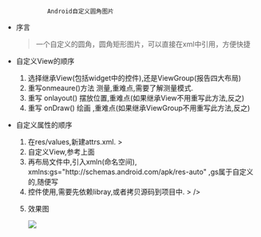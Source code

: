                 Android自定义圆角图片
  * 序言
     >一个自定义的圆角，圆角矩形图片，可以直接在xml中引用，方便快捷
     
  * 自定义View的顺序
    <ol>
      <li> 选择继承View(包括widget中的控件),还是ViewGroup(报告四大布局)</li>
      <li> 重写onmeaure()方法 测量,重难点,需要了解测量模式.</li>
      <li> 重写 onlayout() 摆放位置,重难点(如果继承View不用重写此方法,反之)</li>
      <li> 重写 onDraw() 绘画 ,重难点(如果继承ViewGroup不用重写此方法,反之)
    </ol>

 * 自定义属性的顺序
   <ol>
   <li> 在res/values,新建attrs.xml.
    >       <?xml version="1.0" encoding="utf-8"?>
    		<resources>
    		<!--弧度的大小-->
    		<attr name="borderRadius" format="dimension"/>
    		<!--圆形图片和带有圆角的图片-->
    		<attr name="type" format="reference">
    		<enum name="circle" value="0"/>
    		<enum name="round" value="1"/>
    		</attr>
    		<declare-styleable name="roundImageViewAttrs">
    		<!--直接引用上面的-->
    		<attr name="borderRadius"/>
    		<attr name="type"/>
    		</declare-styleable>
    		</resources>
    </li>

     <li>自定义View,参考上面 </li>
	 <li>再布局文件中,引入xmln(命名空间), xmlns:gs="http://schemas.android.com/apk/res-auto" ,gs属于自定义的,随便写 </li>
	 <li>控件使用,需要先依赖libray,或者拷贝源码到项目中.
    >        <com.example.library.RoundImageView
		        android:layout_marginTop="100dp"
		        android:id="@+id/circle"
		        android:layout_width="wrap_content"
		        android:layout_height="wrap_content"
		        android:layout_centerHorizontal="true"
		        android:src="@drawable/a"
		        gs:type="circle"
		        or
		        <com.example.gs.roundimageview.CustomImageView
                        android:id="@+id/imageview"
                        android:layout_width="100dp"
                        android:layout_height="100dp"
                        android:background="@drawable/a"
                        />
        />
    </li>
		</li>


  * 效果图
    
	![](http://i.imgur.com/et1ab56.png)

   